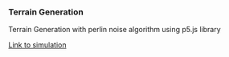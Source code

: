 ### Terrain Generation

Terrain Generation with perlin noise algorithm using p5.js library

[Link to simulation](https://suraj07.github.io/p5js-code-challenges/challenges/terrain-generation)
